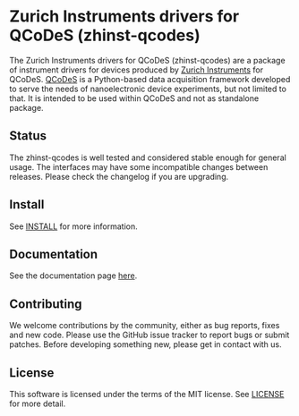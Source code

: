 # Zurich Instruments drivers for QCoDeS (zhinst-qcodes)
The Zurich Instruments drivers for QCoDeS (zhinst-qcodes) are a package of instrument drivers for devices produced by [Zurich Instruments](https://www.zhinst.com) for QCoDeS. [QCoDeS](http://qcodes.github.io/Qcodes) is a Python-based data acquisition framework developed to serve the needs of nanoelectronic device experiments, but not limited to that. It is intended to be used within QCoDeS and not as standalone package.

## Status
The zhinst-qcodes is well tested and considered stable enough for general usage. The interfaces may have some incompatible changes between releases. Please check the changelog if you are upgrading.

## Install
See [INSTALL](INSTALL.md) for more information.

## Documentation
See the documentation page [here](http://labone.pages.zhinst.com/zhinst-qcodes/index.html).

## Contributing
We welcome contributions by the community, either as bug reports, fixes and new code. Please use the GitHub issue tracker to report bugs or submit patches. Before developing something new, please get in contact with us. 

## License
This software is licensed under the terms of the MIT license. See [LICENSE](LICENSE) for more detail.


